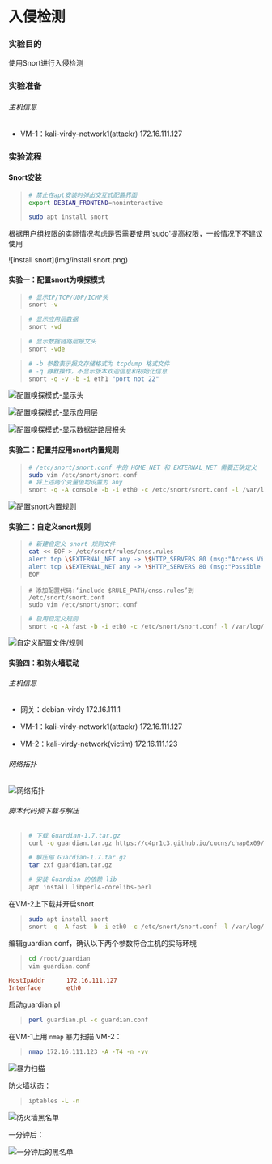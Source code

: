 # 入侵检测

### 实验目的

使用Snort进行入侵检测

### 实验准备

###### 主机信息

+ VM-1：kali-virdy-network1(attackr)    172.16.111.127

### 实验流程

#### Snort安装

> ```bash
> # 禁止在apt安装时弹出交互式配置界面
> export DEBIAN_FRONTEND=noninteractive
> 
> sudo apt install snort
> ```

根据用户组权限的实际情况考虑是否需要使用'sudo'提高权限，一般情况下不建议使用

![install snort](img/install snort.png)

#### 实验一：配置snort为嗅探模式

> ```bash
> # 显示IP/TCP/UDP/ICMP头
> snort -v
> ```

> ```bash
> # 显示应用层数据
> snort -vd
> ```

> ```bash
> # 显示数据链路层报文头
> snort -vde
> ```

> ```bash
> # -b 参数表示报文存储格式为 tcpdump 格式文件
> # -q 静默操作，不显示版本欢迎信息和初始化信息
> snort -q -v -b -i eth1 "port not 22"
> ```

![配置嗅探模式-显示头](img/配置嗅探模式-显示头.png)

![配置嗅探模式-显示应用层](img/配置嗅探模式-显示应用层.png)

![配置嗅探模式-显示数据链路层报头](img/配置嗅探模式-显示数据链路层报头.png)



#### 实验二：配置并应用snort内置规则

> ```bash
> # /etc/snort/snort.conf 中的 HOME_NET 和 EXTERNAL_NET 需要正确定义
> sudo vim /etc/snort/snort.conf
> # 将上述两个变量值均设置为 any
> snort -q -A console -b -i eth0 -c /etc/snort/snort.conf -l /var/log/snort/
> ```

![配置snort内置规则](img/配置snort内置规则.png)

#### 实验三：自定义snort规则

> ```bash
> # 新建自定义 snort 规则文件
> cat << EOF > /etc/snort/rules/cnss.rules
> alert tcp \$EXTERNAL_NET any -> \$HTTP_SERVERS 80 (msg:"Access Violation has been detected on /etc/passwd ";flags: A+; content:"/etc/passwd"; nocase;sid:1000001; rev:1;)
> alert tcp \$EXTERNAL_NET any -> \$HTTP_SERVERS 80 (msg:"Possible too many connections toward my http server"; threshold:type threshold, track by_src, count 100, seconds 2; classtype:attempted-dos; sid:1000002; rev:1;)
> EOF
> ```

> ```bath
> # 添加配置代码:‘include $RULE_PATH/cnss.rules’到 /etc/snort/snort.conf
> sudo vim /etc/snort/snort.conf
> ```

> ```bash
> # 启用自定义规则
> snort -q -A fast -b -i eth0 -c /etc/snort/snort.conf -l /var/log/snort/
> ```

![自定义配置文件/规则](img\自定义规则.png)

#### 实验四：和防火墙联动

###### 主机信息

+ 网关：debian-virdy    							172.16.111.1

+ VM-1：kali-virdy-network1(attackr)    172.16.111.127

+ VM-2：kali-virdy-network(victim)        172.16.111.123

###### 网络拓扑

![网络拓扑](img/网络拓扑.png)

###### 脚本代码预下载与解压

> ```bash
> # 下载 Guardian-1.7.tar.gz 
> curl -o guardian.tar.gz https://c4pr1c3.github.io/cucns/chap0x09/attach/guardian.tar.gz
> 
> # 解压缩 Guardian-1.7.tar.gz
> tar zxf guardian.tar.gz
> 
> # 安装 Guardian 的依赖 lib
> apt install libperl4-corelibs-perl
> ```

在VM-2上下载并开启snort

> ```bash
> sudo apt install snort
> snort -q -A fast -b -i eth0 -c /etc/snort/snort.conf -l /var/log/snort/
> ```

编辑guardian.conf，确认以下两个参数符合主机的实际环境

> ```bash
> cd /root/guardian
> vim guardian.conf
> ```

```ini
HostIpAddr      172.16.111.127
Interface       eth0
```

启动guardian.pl

> ```bash
> perl guardian.pl -c guardian.conf
> ```

在VM-1上用 `nmap` 暴力扫描 VM-2：

> ```bash
> nmap 172.16.111.123 -A -T4 -n -vv
> ```

![暴力扫描](img/暴力扫描.png)

防火墙状态：

> ```bash
> iptables -L -n
> ```

![防火墙黑名单](img/防火墙黑名单.png)

一分钟后：

![一分钟后的黑名单](img/一分钟后的黑名单.png)